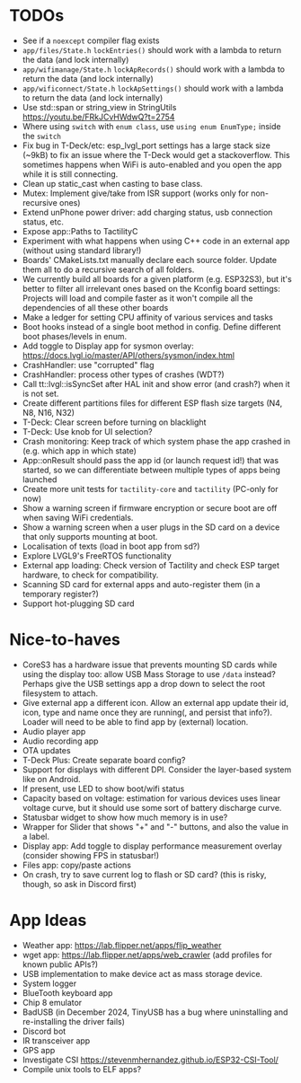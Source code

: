 # TODOs
- See if a `noexcept` compiler flag exists
- `app/files/State.h` `lockEntries()` should work with a lambda to return the data (and lock internally)
- `app/wifimanage/State.h` `lockApRecords()` should work with a lambda to return the data (and lock internally)
- `app/wificonnect/State.h` `lockApSettings()` should work with a lambda to return the data (and lock internally)
- Use std::span or string_view in StringUtils https://youtu.be/FRkJCvHWdwQ?t=2754 
- Where using `switch` with `enum class`, use `using enum EnumType;` inside the `switch`
- Fix bug in T-Deck/etc: esp_lvgl_port settings has a large stack size (~9kB) to fix an issue where the T-Deck would get a stackoverflow. This sometimes happens when WiFi is auto-enabled and you open the app while it is still connecting.
- Clean up static_cast when casting to base class.
- Mutex: Implement give/take from ISR support (works only for non-recursive ones)
- Extend unPhone power driver: add charging status, usb connection status, etc.
- Expose app::Paths to TactilityC
- Experiment with what happens when using C++ code in an external app (without using standard library!)
- Boards' CMakeLists.txt manually declare each source folder. Update them all to do a recursive search of all folders.
- We currently build all boards for a given platform (e.g. ESP32S3), but it's better to filter all irrelevant ones based on the Kconfig board settings:
  Projects will load and compile faster as it won't compile all the dependencies of all these other boards
- Make a ledger for setting CPU affinity of various services and tasks
- Boot hooks instead of a single boot method in config. Define different boot phases/levels in enum.
- Add toggle to Display app for sysmon overlay: https://docs.lvgl.io/master/API/others/sysmon/index.html
- CrashHandler: use "corrupted" flag
- CrashHandler: process other types of crashes (WDT?)
- Call tt::lvgl::isSyncSet after HAL init and show error (and crash?) when it is not set.
- Create different partitions files for different ESP flash size targets (N4, N8, N16, N32)
- T-Deck: Clear screen before turning on blacklight
- T-Deck: Use knob for UI selection?
- Crash monitoring: Keep track of which system phase the app crashed in (e.g. which app in which state)
- App::onResult should pass the app id (or launch request id!) that was started, so we can differentiate between multiple types of apps being launched
- Create more unit tests for `tactility-core` and `tactility` (PC-only for now)
- Show a warning screen if firmware encryption or secure boot are off when saving WiFi credentials.
- Show a warning screen when a user plugs in the SD card on a device that only supports mounting at boot.
- Localisation of texts (load in boot app from sd?)
- Explore LVGL9's FreeRTOS functionality
- External app loading: Check version of Tactility and check ESP target hardware, to check for compatibility.
- Scanning SD card for external apps and auto-register them (in a temporary register?)
- Support hot-plugging SD card

# Nice-to-haves
- CoreS3 has a hardware issue that prevents mounting SD cards while using the display too: allow USB Mass Storage to use `/data` instead? Perhaps give the USB settings app a drop down to select the root filesystem to attach.
- Give external app a different icon. Allow an external app update their id, icon, type and name once they are running(, and persist that info?). Loader will need to be able to find app by (external) location.
- Audio player app
- Audio recording app
- OTA updates
- T-Deck Plus: Create separate board config?
- Support for displays with different DPI. Consider the layer-based system like on Android.
- If present, use LED to show boot/wifi status
- Capacity based on voltage: estimation for various devices uses linear voltage curve, but it should use some sort of battery discharge curve.
- Statusbar widget to show how much memory is in use?
- Wrapper for Slider that shows "+" and "-" buttons, and also the value in a label.
- Display app: Add toggle to display performance measurement overlay (consider showing FPS in statusbar!)
- Files app: copy/paste actions
- On crash, try to save current log to flash or SD card? (this is risky, though, so ask in Discord first)
 
# App Ideas
- Weather app: https://lab.flipper.net/apps/flip_weather
- wget app: https://lab.flipper.net/apps/web_crawler (add profiles for known public APIs?)
- USB implementation to make device act as mass storage device.
- System logger
- BlueTooth keyboard app
- Chip 8 emulator
- BadUSB (in December 2024, TinyUSB has a bug where uninstalling and re-installing the driver fails)
- Discord bot
- IR transceiver app
- GPS app
- Investigate CSI https://stevenmhernandez.github.io/ESP32-CSI-Tool/
- Compile unix tools to ELF apps?
